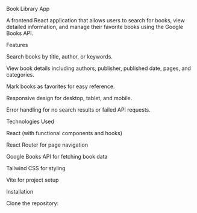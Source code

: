 Book Library App

A frontend React application that allows users to search for books, view detailed information, and manage their favorite books using the Google Books API.

Features

Search books by title, author, or keywords.

View book details including authors, publisher, published date, pages, and categories.

Mark books as favorites for easy reference.

Responsive design for desktop, tablet, and mobile.

Error handling for no search results or failed API requests.

Technologies Used

React (with functional components and hooks)

React Router for page navigation

Google Books API for fetching book data

Tailwind CSS for styling

Vite for project setup

Installation

Clone the repository: